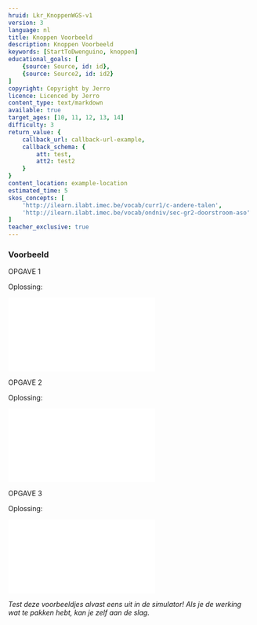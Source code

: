 ```yaml
---
hruid: Lkr_KnoppenWGS-v1
version: 3
language: nl
title: Knoppen Voorbeeld
description: Knoppen Voorbeeld
keywords: [StartToDwenguino, knoppen]
educational_goals: [
    {source: Source, id: id}, 
    {source: Source2, id: id2}
]
copyright: Copyright by Jerro
licence: Licenced by Jerro
content_type: text/markdown
available: true
target_ages: [10, 11, 12, 13, 14]
difficulty: 3
return_value: {
    callback_url: callback-url-example,
    callback_schema: {
        att: test,
        att2: test2
    }
}
content_location: example-location
estimated_time: 5
skos_concepts: [
    'http://ilearn.ilabt.imec.be/vocab/curr1/c-andere-talen', 
    'http://ilearn.ilabt.imec.be/vocab/ondniv/sec-gr2-doorstroom-aso'
]
teacher_exclusive: true
---
```


### Voorbeeld

OPGAVE 1




Oplossing:

![](@blockly/blocks.xml)




OPGAVE 2



Oplossing:

![](@blockly/blocks.xml)




OPGAVE 3



Oplossing:

![](@blockly/blocks.xml)




*Test deze voorbeeldjes alvast eens uit in de simulator! Als je de werking wat te pakken hebt, kan je zelf aan de slag.*